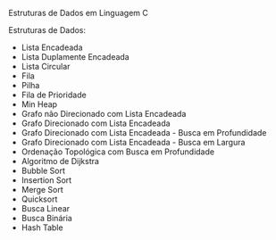 Estruturas de Dados em Linguagem C

Estruturas de Dados:
  - Lista Encadeada
  - Lista Duplamente Encadeada
  - Lista Circular
  - Fila
  - Pilha
  - Fila de Prioridade
  - Min Heap
  - Grafo não Direcionado com Lista Encadeada
  - Grafo Direcionado com Lista Encadeada
  - Grafo Direcionado com Lista Encadeada - Busca em Profundidade
  - Grafo Direcionado com Lista Encadeada - Busca em Largura
  - Ordenação Topológica com Busca em Profundidade
  - Algoritmo de Dijkstra
  - Bubble Sort
  - Insertion Sort
  - Merge Sort
  - Quicksort
  - Busca Linear
  - Busca Binária
  - Hash Table
